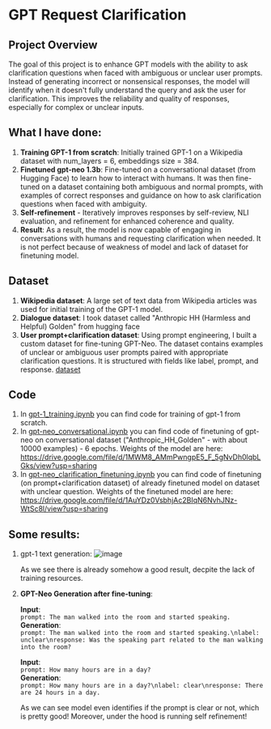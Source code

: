 # GPT Request Clarification

## Project Overview
The goal of this project is to enhance GPT models with the ability to ask clarification questions when faced with ambiguous or unclear user prompts. Instead of generating incorrect or nonsensical responses, the model will identify when it doesn't fully understand the query and ask the user for clarification. This improves the reliability and quality of responses, especially for complex or unclear inputs.

## What I have done:
1. **Training GPT-1 from scratch**: Initially trained GPT-1 on a Wikipedia dataset with num_layers = 6, embeddings size = 384.
2. **Finetuned gpt-neo 1.3b**: Fine-tuned on a conversational dataset (from Hugging Face) to learn how to interact with humans. It was then fine-tuned on a dataset containing both ambiguous and normal prompts, with examples of correct responses and guidance on how to ask clarification questions when faced with ambiguity.
3. **Self-refinement** - Iteratively improves responses by self-review, NLI evaluation, and refinement for enhanced coherence and quality.
4. **Result**: As a result, the model is now capable of engaging in conversations with humans and requesting clarification when needed. It is not perfect because of weakness of model and lack of dataset for finetuning model.

## Dataset
1. **Wikipedia dataset**: A large set of text data from Wikipedia articles was used for initial training of the GPT-1 model.
2. **Dialogue dataset**: I took dataset called "Anthropic HH (Harmless and Helpful) Golden" from hugging face
3. **User prompt+clarification dataset**: Using prompt engineering, I built a custom dataset for fine-tuning GPT-Neo. The dataset contains examples of unclear or ambiguous user prompts paired with appropriate clarification questions. It is structured with fields like label, prompt, and response. [dataset](./dataset.json)


## Code
1. In [gpt-1_training.ipynb](./code/gpt-1_training.ipynb) you can find code for training of gpt-1 from scratch.
1. In [gpt-neo_conversational.ipynb](./code/gpt-neo_conversational.ipynb) you can find code of finetuning of gpt-neo on conversational dataset ("Anthropic_HH_Golden" - with about 10000 examples) - 6 epochs. Weights of the model are here: https://drive.google.com/file/d/1MWM8_AMmPwngpE5_F_5gNvDh0lqbLGks/view?usp=sharing
2. In [gpt-neo_clarification_finetuning.ipynb](./code/gpt-neo_clarification_finetuning.ipynb) you can find code of finetuning (on prompt+clarification dataset) of already finetuned model on dataset with unclear question. Weights of the finetuned model are here: https://drive.google.com/file/d/1AuYDz0VsbhjAc2BIqN6NvhJNz-WtSc8l/view?usp=sharing

## Some results:
1. gpt-1 text generation:
   ![image](https://github.com/user-attachments/assets/f9a2e7ff-885b-4d72-bf52-682c452a0dec)

   As we see there is already somehow a good result, decpite the lack of training resources.
2. **GPT-Neo Generation after fine-tuning**:

   **Input**:  
   `prompt: The man walked into the room and started speaking.`  
   **Generation**:  
   `prompt: The man walked into the room and started speaking.\nlabel: unclear\nresponse: Was the speaking part related to the man walking into the room?`  

   **Input**:  
   `prompt: How many hours are in a day?`  
   **Generation**:  
   `prompt: How many hours are in a day?\nlabel: clear\nresponse: There are 24 hours in a day.`  

   As we can see model even identifies if the prompt is clear or not, which is pretty good! Moreover, under the hood is running self refinement!
   
